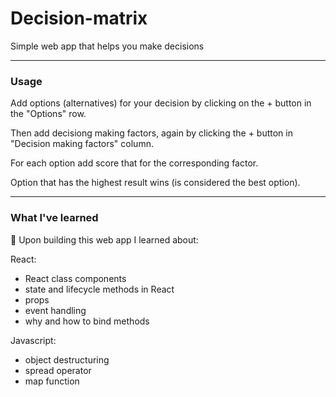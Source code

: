 # Decision-matrix
Simple web app that helps you make decisions

---

### Usage

Add options (alternatives) for your decision by clicking on the + button in the "Options" row.

Then add decisiong making factors, again by clicking the + button in "Decision making factors" column.

For each option add score that for the corresponding factor.

Option that has the highest result wins (is considered the best option).

---

### What I've learned

📖 Upon building this web app I learned about:

React:

- React class components
- state and lifecycle methods in React
- props 
- event handling
- why and how to bind methods


Javascript:

- object destructuring 
- spread operator
- map function 
